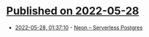 # [Published on 2022-05-28](index.md)

* [2022-05-28, 01:37:10](https://news.ycombinator.com/item?id=31536827) - [Neon – Serverless Postgres](https://neon.tech)
